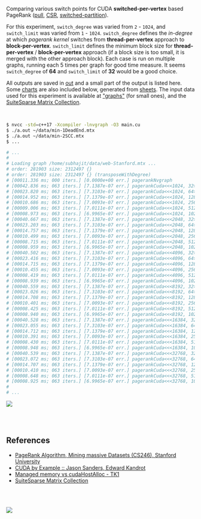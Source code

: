 Comparing various switch points for CUDA **switched-per-vertex** based
PageRank ([pull], [CSR], [switched-partition]).

For this experiment, `switch_degree` was varied from `2` - `1024`, and
`switch_limit` was varied from `1` - `1024`. `switch_degree` defines the
*in-degree* at which *pagerank kernel* switches from **thread-per-vertex**
approach to **block-per-vertex**. `switch_limit` defines the minimum block
size for **thread-per-vertex** / **block-per-vertex** approach (if a block
size is too small, it is merged with the other approach block). Each case is
run on multiple graphs, running each 5 times per graph for good time measure.
It seems `switch_degree` of **64** and `switch_limit` of **32** would be a
good choice.

All outputs are saved in [out](out/) and a small part of the output is listed
here. Some [charts] are also included below, generated from [sheets]. The input
data used for this experiment is available at ["graphs"] (for small ones), and
the [SuiteSparse Matrix Collection].

<br>

```bash
$ nvcc -std=c++17 -Xcompiler -lnvgraph -O3 main.cu
$ ./a.out ~/data/min-1DeadEnd.mtx
$ ./a.out ~/data/min-2SCC.mtx
$ ...

# ...
#
# Loading graph /home/subhajit/data/web-Stanford.mtx ...
# order: 281903 size: 2312497 {}
# order: 281903 size: 2312497 {} (transposeWithDegree)
# [00011.336 ms; 000 iters.] [0.0000e+00 err.] pagerankNvgraph
# [00042.836 ms; 063 iters.] [7.1387e-07 err.] pagerankCuda<<<1024, 32>>>
# [00023.820 ms; 063 iters.] [7.3103e-07 err.] pagerankCuda<<<1024, 64>>>
# [00014.952 ms; 063 iters.] [7.1379e-07 err.] pagerankCuda<<<1024, 128>>>
# [00010.686 ms; 063 iters.] [7.0093e-07 err.] pagerankCuda<<<1024, 256>>>
# [00009.006 ms; 063 iters.] [7.0111e-07 err.] pagerankCuda<<<1024, 512>>>
# [00008.973 ms; 063 iters.] [6.9965e-07 err.] pagerankCuda<<<1024, 1024>>>
# [00040.667 ms; 063 iters.] [7.1387e-07 err.] pagerankCuda<<<2048, 32>>>
# [00023.203 ms; 063 iters.] [7.3103e-07 err.] pagerankCuda<<<2048, 64>>>
# [00014.757 ms; 063 iters.] [7.1379e-07 err.] pagerankCuda<<<2048, 128>>>
# [00010.499 ms; 063 iters.] [7.0093e-07 err.] pagerankCuda<<<2048, 256>>>
# [00008.715 ms; 063 iters.] [7.0111e-07 err.] pagerankCuda<<<2048, 512>>>
# [00008.959 ms; 063 iters.] [6.9965e-07 err.] pagerankCuda<<<2048, 1024>>>
# [00040.502 ms; 063 iters.] [7.1387e-07 err.] pagerankCuda<<<4096, 32>>>
# [00023.416 ms; 063 iters.] [7.3103e-07 err.] pagerankCuda<<<4096, 64>>>
# [00014.715 ms; 063 iters.] [7.1379e-07 err.] pagerankCuda<<<4096, 128>>>
# [00010.455 ms; 063 iters.] [7.0093e-07 err.] pagerankCuda<<<4096, 256>>>
# [00008.419 ms; 063 iters.] [7.0111e-07 err.] pagerankCuda<<<4096, 512>>>
# [00008.939 ms; 063 iters.] [6.9965e-07 err.] pagerankCuda<<<4096, 1024>>>
# [00040.559 ms; 063 iters.] [7.1387e-07 err.] pagerankCuda<<<8192, 32>>>
# [00023.026 ms; 063 iters.] [7.3103e-07 err.] pagerankCuda<<<8192, 64>>>
# [00014.708 ms; 063 iters.] [7.1379e-07 err.] pagerankCuda<<<8192, 128>>>
# [00010.401 ms; 063 iters.] [7.0093e-07 err.] pagerankCuda<<<8192, 256>>>
# [00008.425 ms; 063 iters.] [7.0111e-07 err.] pagerankCuda<<<8192, 512>>>
# [00008.940 ms; 063 iters.] [6.9965e-07 err.] pagerankCuda<<<8192, 1024>>>
# [00040.528 ms; 063 iters.] [7.1387e-07 err.] pagerankCuda<<<16384, 32>>>
# [00023.055 ms; 063 iters.] [7.3103e-07 err.] pagerankCuda<<<16384, 64>>>
# [00014.712 ms; 063 iters.] [7.1379e-07 err.] pagerankCuda<<<16384, 128>>>
# [00010.391 ms; 063 iters.] [7.0093e-07 err.] pagerankCuda<<<16384, 256>>>
# [00008.430 ms; 063 iters.] [7.0111e-07 err.] pagerankCuda<<<16384, 512>>>
# [00008.948 ms; 063 iters.] [6.9965e-07 err.] pagerankCuda<<<16384, 1024>>>
# [00040.539 ms; 063 iters.] [7.1387e-07 err.] pagerankCuda<<<32768, 32>>>
# [00023.072 ms; 063 iters.] [7.3103e-07 err.] pagerankCuda<<<32768, 64>>>
# [00014.707 ms; 063 iters.] [7.1379e-07 err.] pagerankCuda<<<32768, 128>>>
# [00010.410 ms; 063 iters.] [7.0093e-07 err.] pagerankCuda<<<32768, 256>>>
# [00008.648 ms; 063 iters.] [7.0111e-07 err.] pagerankCuda<<<32768, 512>>>
# [00008.925 ms; 063 iters.] [6.9965e-07 err.] pagerankCuda<<<32768, 1024>>>
#
# ...
```

[![](https://i.imgur.com/CzE33L3.gif)][sheets]

<br>
<br>


## References

- [PageRank Algorithm, Mining massive Datasets (CS246), Stanford University](http://snap.stanford.edu/class/cs246-videos-2019/lec9_190205-cs246-720.mp4)
- [CUDA by Example :: Jason Sanders, Edward Kandrot](http://www.mat.unimi.it/users/sansotte/cuda/CUDA_by_Example.pdf)
- [Managed memory vs cudaHostAlloc - TK1](https://forums.developer.nvidia.com/t/managed-memory-vs-cudahostalloc-tk1/34281)
- [SuiteSparse Matrix Collection]

<br>
<br>

[![](https://i.imgur.com/uOYmbJZ.jpg)](https://www.youtube.com/watch?v=EQy5YjewJeU)

[SuiteSparse Matrix Collection]: https://suitesparse-collection-website.herokuapp.com
[nvGraph]: https://github.com/rapidsai/nvgraph
["graphs"]: https://github.com/puzzlef/graphs
[pull]: https://github.com/puzzlef/pagerank-push-vs-pull
[csr]: https://github.com/puzzlef/pagerank-class-vs-csr
[block-launch]: https://github.com/puzzlef/pagerank-cuda-block-adjust-launch
[thread-launch]: https://github.com/puzzlef/pagerank-cuda-thread-adjust-launch
[switched-partition]: https://github.com/puzzlef/pagerank-cuda-switched-sort-by-indegree
[charts]: https://photos.app.goo.gl/67DDHrtivnEGvXzQ7
[sheets]: https://docs.google.com/spreadsheets/d/186GuFf02uKEp2C1gQtpjenWyTTAh6IXOpLJOPxdOlPA/edit?usp=sharing
